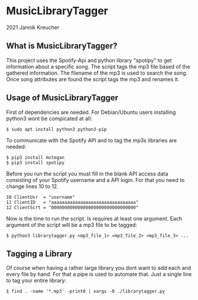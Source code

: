 # MusicLibraryTagger
2021 Jannik Kreucher


## What is MusicLibraryTagger?

This project uses the Spotify-Api and python library "spotipy" to get information about a specific song. The script tags the mp3 file based of the gathered information. The filename of the mp3 is used to search the song. Once song attributes are found the script tags the mp3 and renames it.



## Usage of MusicLibraryTagger

First of dependencies are needed. For Debian/Ubuntu users installing python3 wont be compicated at all:
```
$ sudo apt install python3 python3-pip
```

To communicate with the Spotify API and to tag the mp3s libraries are needed:
```
$ pip3 install mutegan
$ pip3 install spotipy
```

Before you run the script you must fill in the blank API access data consisting of your Spotify username and a API login. For that you need to change lines 10 to 12.
```
10 ClientUsr  = "username"
11 ClientID   = "aaaaaaaaaaaaaaaaaaaaaaaaaaaaaaaa"
12 ClientScrt = "00000000000000000000000000000000"
```

Now is the time to run the script. Is requires at least one argument. Each argument of the script will be a mp3 file to be tagged:
```
$ python3 librarytagger.py <mp3_file_1> <mp3_file_2> <mp3_file_3> ... 
```



## Tagging a Library

Of course when having a rather large library you dont want to add each and every file by hand. For that a pipe is used to automate that. Just a single line to tag your entire library:
```
$ find . -name '*.mp3' -print0 | xargs -0 ./librarytagger.py
```
